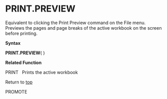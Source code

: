 PRINT.PREVIEW
=============

Equivalent to clicking the Print Preview command on the File menu.
Previews the pages and page breaks of the active workbook on the screen
before printing.

**Syntax**

**PRINT.PREVIEW**( )

**Related Function**

PRINT   Prints the active workbook

Return to [top](#H)

PROMOTE
